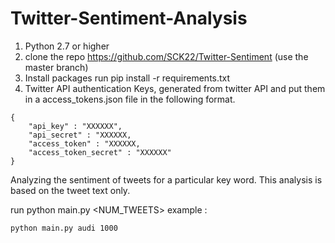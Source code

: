 # Twitter-Sentiment-Analysis
1. Python 2.7 or higher
2. clone the repo https://github.com/SCK22/Twitter-Sentiment (use the master branch)
3. Install packages run pip install -r requirements.txt
4. Twitter API authentication Keys, generated from twitter API and put them in a access_tokens.json file in the following format.
```
{
    "api_key" : "XXXXXX",
    "api_secret" : "XXXXXX,
    "access_token" : "XXXXXX,
    "access_token_secret" : "XXXXXX"
} 
```
Analyzing the sentiment of tweets for a particular key word. This analysis is based on the tweet text only.

run python main.py <KEYWORD> <NUM_TWEETS>
example :
```
python main.py audi 1000
```
